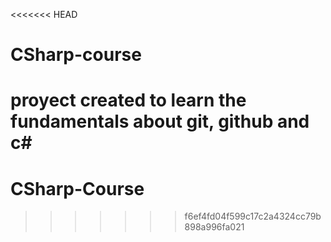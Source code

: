 <<<<<<< HEAD
# CSharp-course
proyect created to learn the fundamentals about git, github and c#
=======
# CSharp-Course
>>>>>>> f6ef4fd04f599c17c2a4324cc79b898a996fa021
